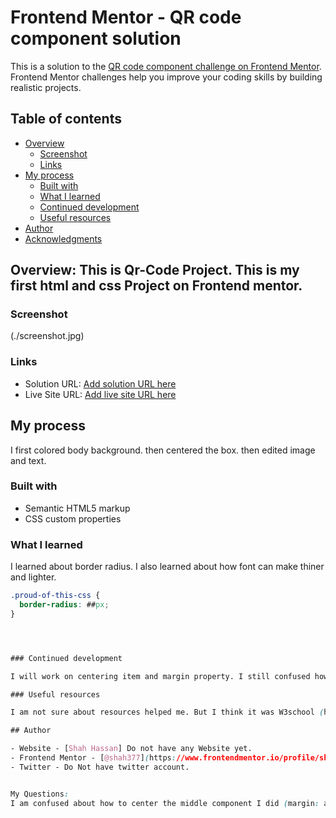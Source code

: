 # Frontend Mentor - QR code component solution

This is a solution to the [QR code component challenge on Frontend Mentor](https://www.frontendmentor.io/challenges/qr-code-component-iux_sIO_H). Frontend Mentor challenges help you improve your coding skills by building realistic projects. 

## Table of contents

- [Overview](#overview)
  - [Screenshot](#screenshot)
  - [Links](#links)
- [My process](#my-process)
  - [Built with](#built-with)
  - [What I learned](#what-i-learned)
  - [Continued development](#continued-development)
  - [Useful resources](#useful-resources)
- [Author](#author)
- [Acknowledgments](#acknowledgments)



## Overview: This is Qr-Code Project. This is my first html and css Project  on Frontend mentor.

### Screenshot

(./screenshot.jpg)



### Links

- Solution URL: [Add solution URL here](https://your-solution-url.com)
- Live Site URL: [Add live site URL here](https://your-live-site-url.com)

## My process
I first colored body background. then centered the box. then edited image and text.


### Built with
- Semantic HTML5 markup
- CSS custom properties


### What I learned
I learned about border radius. 
I also learned about how font can make thiner and lighter.


```css
.proud-of-this-css {
  border-radius: ##px;
}




### Continued development

I will work on centering item and margin property. I still confused how they actually work.

### Useful resources

I am not sure about resources helped me. But I think it was W3school (https://www.w3schools.com/) and mozilla(https://developer.mozilla.org/en-US/docs/Web) 

## Author

- Website - [Shah Hassan] Do not have any Website yet.
- Frontend Mentor - [@shah377](https://www.frontendmentor.io/profile/shah377)
- Twitter - Do Not have twitter account.


My Questions: 
I am confused about how to center the middle component I did (margin: auto) but it worked only horizantally not vertically. Any Suggestions on how do that.

